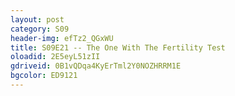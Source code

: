 ```yaml
---
layout: post 
category: S09 
header-img: efTz2_QGxWU 
title: S09E21 -- The One With The Fertility Test 
oloadid: 2E5eyL51zII 
gdriveid: 0B1vQDqa4KyErTml2Y0NOZHRRM1E 
bgcolor: ED9121
--- 
```

<!--more--> 
